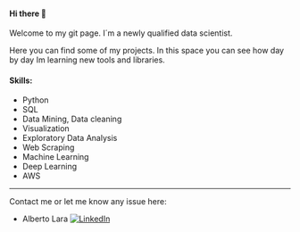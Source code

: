 #### Hi there 👋


Welcome to my git page. I´m a newly qualified data scientist.

Here you can find some of my projects. In this space you can see how day by day Im learning new tools and libraries.

#### Skills:
  - Python 
  - SQL
  - Data Mining, Data cleaning
  - Visualization
  - Exploratory Data Analysis
  - Web Scraping
  - Machine Learning
  - Deep Learning
  - AWS


***
Contact me or let me know any issue here:

* Alberto Lara
[![LinkedIn][logo_LinkedIn]](https://www.linkedin.com/in/alarab/)

[logo_LinkedIn]: https://static.licdn.com/scds/common/u/images/logos/favicons/v1/16x16/favicon.ico "LinkedIn"




<!--
**allarabuendia/allarabuendia** is a ✨ _special_ ✨ repository because its `README.md` (this file) appears on your GitHub profile.


